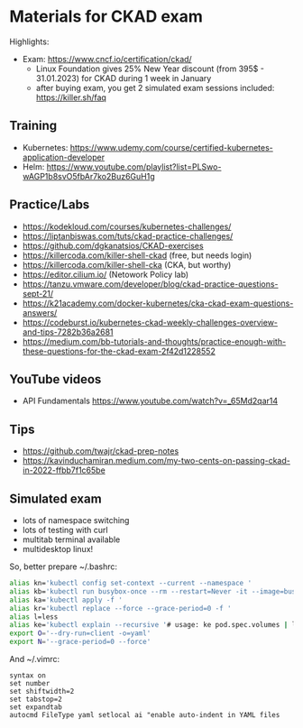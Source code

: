 # Materials for CKAD exam

Highlights:
- Exam: https://www.cncf.io/certification/ckad/  
  - Linux Foundation gives 25% New Year discount (from 395$ - 31.01.2023) for CKAD during 1 week in January
  - after buying exam, you get 2 simulated exam sessions included: https://killer.sh/faq

## Training
- Kubernetes: https://www.udemy.com/course/certified-kubernetes-application-developer
- Helm: https://www.youtube.com/playlist?list=PLSwo-wAGP1b8svO5fbAr7ko2Buz6GuH1g

## Practice/Labs
- https://kodekloud.com/courses/kubernetes-challenges/
- https://liptanbiswas.com/tuts/ckad-practice-challenges/
- https://github.com/dgkanatsios/CKAD-exercises
- https://killercoda.com/killer-shell-ckad (free, but needs login)
- https://killercoda.com/killer-shell-cka (CKA, but worthy)
- https://editor.cilium.io/ (Netowork Policy lab)
- https://tanzu.vmware.com/developer/blog/ckad-practice-questions-sept-21/
- https://k21academy.com/docker-kubernetes/cka-ckad-exam-questions-answers/
- https://codeburst.io/kubernetes-ckad-weekly-challenges-overview-and-tips-7282b36a2681
- https://medium.com/bb-tutorials-and-thoughts/practice-enough-with-these-questions-for-the-ckad-exam-2f42d1228552

## YouTube videos
- API Fundamentals https://www.youtube.com/watch?v=_65Md2qar14

## Tips
- https://github.com/twajr/ckad-prep-notes
- https://kavinduchamiran.medium.com/my-two-cents-on-passing-ckad-in-2022-ffbb7f1c65be

## Simulated exam
- lots of namespace switching
- lots of testing with curl
- multitab terminal available
- multidesktop linux!

So, better prepare ~/.bashrc:
```sh
alias kn='kubectl config set-context --current --namespace '
alias kb='kubectl run busybox-once --rm --restart=Never -it --image=busybox -- '
alias ka='kubectl apply -f '
alias kr='kubectl replace --force --grace-period=0 -f '
alias l=less
alias ke='kubectl explain --recursive '# usage: ke pod.spec.volumes | l
export O='--dry-run=client -o=yaml'
export N='--grace-period=0 --force'
```

And ~/.vimrc:
```vim
syntax on
set number
set shiftwidth=2
set tabstop=2
set expandtab
autocmd FileType yaml setlocal ai "enable auto-indent in YAML files
```